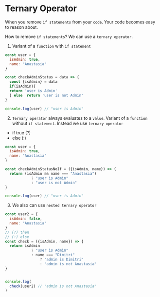 # Ternary Operator

When you remove `if statements` from your `code`. Your code becomes easy to reason about.

How to remove `if statements`? We can use  a `ternary operator`.

1. Variant of a `function` with `if statement`

```js
const user = {
  isAdmin: true,
  name: "Anastasia"
}

const checkAdminStatus = data => {
  const {isAdmin} = data
  if(isAdmin){
  return 'user is Admin'
  } else  return 'user is not Admin'
}

console.log(user) // "user is Admin"
```

2. `Ternary operator` always evaluates to a `value`. Variant of a `function` without `if statement`. Instead we use `ternary operator`

- if true (?)
- else (:)

```js
const user = {
  isAdmin: true,
  name: "Anastasia"
}

const checkAdminStatusNoIf = ({isAdmin, name}) => {
  return (isAdmin && name === "Anastasia")
  			? "user is Admin"
  			: "user is not Admin"
}

console.log(user) // "user is Admin"
```
3. We also can use `nested ternary operator`

```js
const user2 = {
  isAdmin: false,
  name: "Anastasia"
}
// (?) then 
// (:) else
const check = ({isAdmin, name}) => {
  return isAdmin
  			? "user is Admin"
  			: name === "Dimitri"
  				? "admin is Dimitri"
  				: "admin is not Anastasia"
}


console.log(
  check(user2) // "admin is not Anastasia"
)
```
